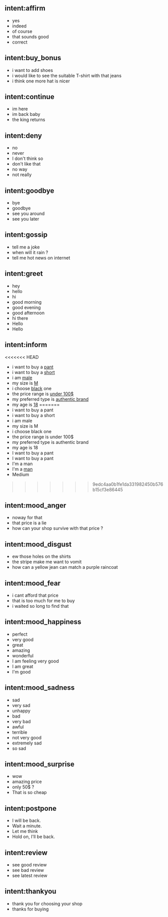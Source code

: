 ## intent:affirm
- yes
- indeed
- of course
- that sounds good
- correct

## intent:buy_bonus
- i want to add shoes
- i would like to see the suitable T-shirt with that jeans
- i think one more hat is nicer

## intent:continue
- im here
- im back baby
- the king returns

## intent:deny
- no
- never
- I don't think so
- don't like that
- no way
- not really

## intent:goodbye
- bye
- goodbye
- see you around
- see you later

## intent:gossip
- tell me a joke
- when will it rain ?
- tell me hot news on internet

## intent:greet
- hey
- hello
- hi
- good morning
- good evening
- good afternoon
- hi there
- Hello
- Hello

## intent:inform
<<<<<<< HEAD
- i want to buy a [pant](category)
- i want to buy a [short](detailcategory)
- i am [male](gender)
- my size is [M](size)
- i choose [black](color) one
- the price range is [under 100$](price_range)
- my preferred type is [authentic brand](type)
- my age is [18](age)
=======
- i want to buy a pant
- i want to buy a short
- i am male
- my size is M
- i choose black one
- the price range is under 100$
- my preferred type is authentic brand
- my age is 18
- I want to buy a pant
- I want to buy a pant
- I'm a man
- I'm a [man](Text)
- Medium
>>>>>>> 9edc4aa0b1fe1da331982450b576b15cf3e86445

## intent:mood_anger
- noway for that
- that price is a lie
- how can your shop survive with that price ?

## intent:mood_disgust
- ew those holes on the shirts
- the stripe make me want to vomit
- how can a yellow jean can match a purple raincoat

## intent:mood_fear
- i cant afford that price
- that is too much for me to buy
- i waited so long to find that

## intent:mood_happiness
- perfect
- very good
- great
- amazing
- wonderful
- I am feeling very good
- I am great
- I'm good

## intent:mood_sadness
- sad
- very sad
- unhappy
- bad
- very bad
- awful
- terrible
- not very good
- extremely sad
- so sad

## intent:mood_surprise
- wow
- amazing price
- only 50$ ?
- That is so cheap

## intent:postpone
- I will be back.
- Wait a minute.
- Let me think
- Hold on, I'll be back.

## intent:review
- see good review
- see bad review
- see latest review

## intent:thankyou
- thank you for choosing your shop
- thanks for buying
